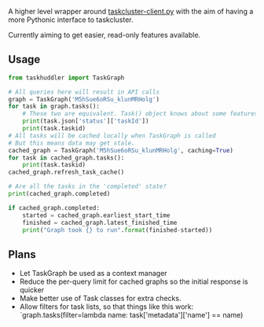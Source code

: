 
A higher level wrapper around [taskcluster-client.py](https://github.com/taskcluster/taskcluster-client.py) with the aim of having a more Pythonic interface to taskcluster.

Currently aiming to get easier, read-only features available.

## Usage

```python
from taskhuddler import TaskGraph

# All queries here will result in API calls
graph = TaskGraph('M5hSue6oRSu_klunMRHolg')
for task in graph.tasks():
    # These two are equivalent. Task() object knows about some features of a task
    print(task.json['status']['taskId'])
    print(task.taskid)  
# All tasks will be cached locally when TaskGraph is called
# But this means data may get stale.
cached_graph = TaskGraph('M5hSue6oRSu_klunMRHolg', caching=True)
for task in cached_graph.tasks():
    print(task.taskid)
cached_graph.refresh_task_cache()

# Are all the tasks in the 'completed' state?
print(cached_graph.completed)

if cached_graph.completed:
    started = cached_graph.earliest_start_time
    finished = cached_graph.latest_finished_time
    print("Graph took {} to run".format(finished-started))

```

## Plans

* Let TaskGraph be used as a context manager
* Reduce the per-query limit for cached graphs so the initial response is quicker
* Make better use of Task classes for extra checks.
* Allow filters for task lists, so that things like this work: `graph.tasks(filter=lambda name: task['metadata']['name'] == name)
